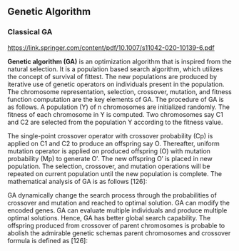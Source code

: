 ## Genetic Algorithm

### Classical GA

https://link.springer.com/content/pdf/10.1007/s11042-020-10139-6.pdf

**Genetic algorithm (GA)** is an optimization algorithm that is inspired from the natural selection. It is a population based search algorithm, which utilizes the concept of survival of fittest. The new populations are produced by iterative use of genetic operators on individuals present in the population. The chromosome representation, selection, crossover, mutation, and fitness function computation are the key elements of GA. The procedure of GA is as follows. A population (Y) of n chromosomes are initialized randomly. The fitness of each chromosome in Y is computed. Two chromosomes say C1 and C2 are selected from the population Y according to the fitness value.

The single-point crossover operator with crossover probability (Cp) is applied on C1 and C2 to produce an offspring say O. Thereafter, uniform mutation operator is applied on produced offspring (O) with mutation probability (Mp) to generate O′. The new offspring O′ is placed in new population. The selection, crossover, and mutation operations will be repeated on current population until the new population is complete.
The mathematical analysis of GA is as follows [126]:

GA dynamically change the search process through the probabilities of crossover and
mutation and reached to optimal solution. GA can modify the encoded genes. GA can evaluate
multiple individuals and produce multiple optimal solutions. Hence, GA has better global
search capability. The offspring produced from crossover of parent chromosomes is probable
to abolish the admirable genetic schemas parent chromosomes and crossover formula is
defined as [126]:
